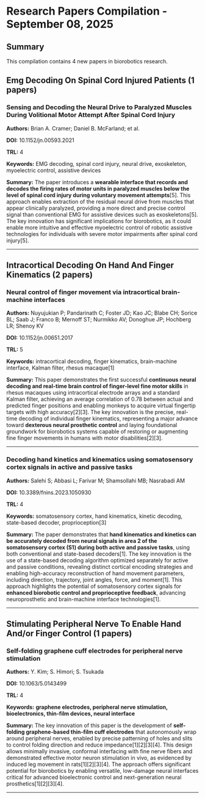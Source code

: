 # Research Papers Compilation - September 08, 2025

## Summary
This compilation contains 4 new papers in biorobotics research.

## Emg Decoding On Spinal Cord Injured Patients (1 papers)

### Sensing and Decoding the Neural Drive to Paralyzed Muscles During Volitional Motor Attempt After Spinal Cord Injury

**Authors:** Brian A. Cramer; Daniel B. McFarland; et al.

**DOI:** 10.1152/jn.00593.2021

**TRL:** 4

**Keywords:** EMG decoding, spinal cord injury, neural drive, exoskeleton, myoelectric control, assistive devices

**Summary:** The paper introduces a **wearable interface that records and decodes the firing rates of motor units in paralyzed muscles below the level of spinal cord injury during voluntary movement attempts**[5]. This approach enables extraction of the residual neural drive from muscles that appear clinically paralyzed, providing a more direct and precise control signal than conventional EMG for assistive devices such as exoskeletons[5]. The key innovation has significant implications for biorobotics, as it could enable more intuitive and effective myoelectric control of robotic assistive technologies for individuals with severe motor impairments after spinal cord injury[5].

---

## Intracortical Decoding On Hand And Finger Kinematics (2 papers)

### Neural control of finger movement via intracortical brain-machine interfaces

**Authors:** Nuyujukian P; Pandarinath C; Foster JD; Kao JC; Blabe CH; Sorice BL; Saab J; Franco B; Mernoff ST; Nurmikko AV; Donoghue JP; Hochberg LR; Shenoy KV

**DOI:** 10.1152/jn.00651.2017

**TRL:** 5

**Keywords:** intracortical decoding, finger kinematics, brain-machine interface, Kalman filter, rhesus macaque[1]

**Summary:** This paper demonstrates the first successful **continuous neural decoding and real-time brain control of finger-level fine motor skills** in rhesus macaques using intracortical electrode arrays and a standard Kalman filter, achieving an average correlation of 0.78 between actual and predicted finger positions and enabling monkeys to acquire virtual fingertip targets with high accuracy[2][3]. The key innovation is the precise, real-time decoding of individual finger kinematics, representing a major advance toward **dexterous neural prosthetic control** and laying foundational groundwork for biorobotics systems capable of restoring or augmenting fine finger movements in humans with motor disabilities[2][3].

---

### Decoding hand kinetics and kinematics using somatosensory cortex signals in active and passive tasks

**Authors:** Salehi S; Abbasi L; Farivar M; Shamsollahi MB; Nasrabadi AM

**DOI:** 10.3389/fnins.2023.1050930

**TRL:** 4

**Keywords:** somatosensory cortex, hand kinematics, kinetic decoding, state-based decoder, proprioception[3]

**Summary:** The paper demonstrates that **hand kinematics and kinetics can be accurately decoded from neural signals in area 2 of the somatosensory cortex (S1) during both active and passive tasks**, using both conventional and state-based decoders[1]. The key innovation is the use of a state-based decoding algorithm optimized separately for active and passive conditions, revealing distinct cortical encoding strategies and enabling high-accuracy reconstruction of hand movement parameters, including direction, trajectory, joint angles, force, and moment[1]. This approach highlights the potential of somatosensory cortex signals for **enhanced biorobotic control and proprioceptive feedback**, advancing neuroprosthetic and brain-machine interface technologies[1].

---

## Stimulating Peripheral Nerve To Enable Hand And/or Finger Control (1 papers)

### **Self-folding graphene cuff electrodes for peripheral nerve stimulation**

**Authors:** Y. Kim; S. Himori; S. Tsukada

**DOI:** 10.1063/5.0143499

**TRL:** 4

**Keywords:** **graphene electrodes, peripheral nerve stimulation, bioelectronics, thin-film devices, neural interface**

**Summary:** The key innovation of this paper is the development of **self-folding graphene-based thin-film cuff electrodes** that autonomously wrap around peripheral nerves, enabled by precise patterning of holes and slits to control folding direction and reduce impedance[1][2][3][4]. This design allows minimally invasive, conformal interfacing with fine nerve fibers and demonstrated effective motor neuron stimulation in vivo, as evidenced by induced leg movement in rats[1][2][3][4]. The approach offers significant potential for biorobotics by enabling versatile, low-damage neural interfaces critical for advanced bioelectronic control and next-generation neural prosthetics[1][2][3][4].

---

